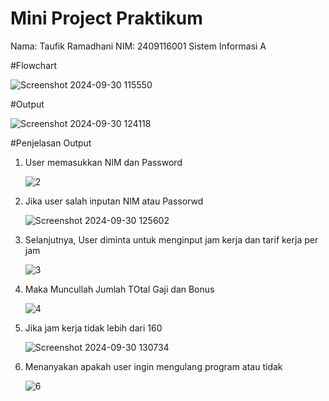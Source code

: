# Mini Project Praktikum
Nama: Taufik Ramadhani
NIM: 2409116001
Sistem Informasi A

#Flowchart

![Screenshot 2024-09-30 115550](https://github.com/user-attachments/assets/d11eecab-626f-4458-a037-13ccbdd7861e)

#Output

![Screenshot 2024-09-30 124118](https://github.com/user-attachments/assets/30313466-8b3d-4461-b46c-433236a95b5f)

#Penjelasan Output
1. User memasukkan NIM dan Password

   ![2](https://github.com/user-attachments/assets/48ec1205-cf81-4210-8fad-0602014d013b)

2. Jika user salah inputan NIM atau Passorwd

   ![Screenshot 2024-09-30 125602](https://github.com/user-attachments/assets/78b4127f-1ea5-4796-9bc2-9cb7270d9313)


4. Selanjutnya, User diminta untuk menginput jam kerja dan tarif kerja per jam
   
   ![3](https://github.com/user-attachments/assets/f215f851-1566-4f2a-adc3-954b1c6f8a61)

5. Maka Muncullah Jumlah TOtal Gaji dan Bonus

   ![4](https://github.com/user-attachments/assets/e967ab92-ead3-450e-953b-8fab2ef96717)

6. Jika jam kerja tidak lebih dari 160

   ![Screenshot 2024-09-30 130734](https://github.com/user-attachments/assets/d50216d6-8c4d-4689-a0ee-05a7cd819a93)


7. Menanyakan apakah user ingin mengulang program atau tidak
   
   ![6](https://github.com/user-attachments/assets/f58ed151-6b7c-4692-a78a-ad8f4a6c7337)



